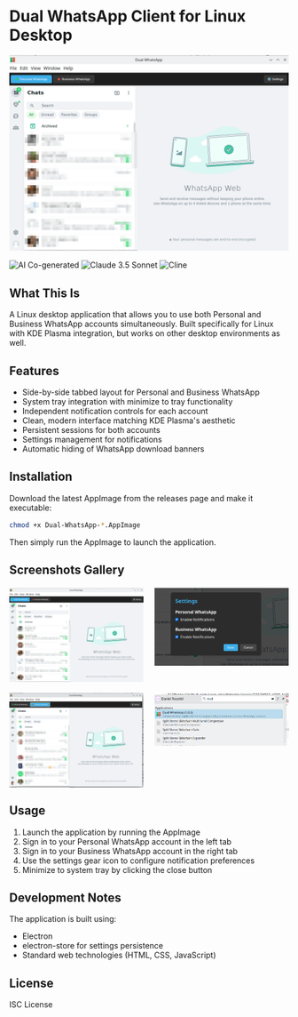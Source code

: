 # Dual WhatsApp Client for Linux Desktop

![Main Interface](screenshots/1.png)

![AI Co-generated](https://img.shields.io/badge/AI%20Co--generated-blue?style=flat-square)
![Claude 3.5 Sonnet](https://img.shields.io/badge/Claude%203.5-Sonnet-blue?style=flat-square)
![Cline](https://img.shields.io/badge/Cline-blue?style=flat-square)

## What This Is

A Linux desktop application that allows you to use both Personal and Business WhatsApp accounts simultaneously. Built specifically for Linux with KDE Plasma integration, but works on other desktop environments as well.

## Features

- Side-by-side tabbed layout for Personal and Business WhatsApp
- System tray integration with minimize to tray functionality
- Independent notification controls for each account
- Clean, modern interface matching KDE Plasma's aesthetic
- Persistent sessions for both accounts
- Settings management for notifications
- Automatic hiding of WhatsApp download banners

## Installation

Download the latest AppImage from the releases page and make it executable:

```bash
chmod +x Dual-WhatsApp-*.AppImage
```

Then simply run the AppImage to launch the application.

## Screenshots Gallery

<div style="display: grid; grid-template-columns: repeat(2, 1fr); gap: 20px; margin: 20px 0;">
    <img src="screenshots/1.png" alt="Main Interface" style="width: 100%;">
    <img src="screenshots/2.png" alt="Settings View" style="width: 100%;">
    <img src="screenshots/3.png" alt="System Tray Integration" style="width: 100%;">
    <img src="screenshots/4.png" alt="Notification Controls" style="width: 100%;">
</div>

## Usage

1. Launch the application by running the AppImage
2. Sign in to your Personal WhatsApp account in the left tab
3. Sign in to your Business WhatsApp account in the right tab
4. Use the settings gear icon to configure notification preferences
5. Minimize to system tray by clicking the close button

## Development Notes

The application is built using:
- Electron
- electron-store for settings persistence
- Standard web technologies (HTML, CSS, JavaScript)

## License

ISC License

